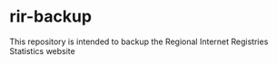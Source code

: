 # rir-backup
This repository is intended to backup the Regional Internet Registries Statistics website
